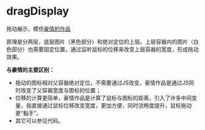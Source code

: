 # dragDisplay
拖动展示，模仿[豪情的作品](http://jikeytang.github.io/slide/05/index.html)

原理是分两层，底层图片（黑色部分）和绝对定位的上层。上层容器内的图片（白色部分）也需要固定位置，通过监听鼠标的位移来改变上层容器的宽度，形成拖动效果。

**与豪情的主要区别：**

* 拖动的图标相对父容器绝对定位，不需要通过JS改变，豪情作品是通过JS同时改变了父容器宽度与图标的位置；
* 位移的计算更简单，豪情作品是计算了鼠标与图标的距离，引入了许多中间变量，我直接通过鼠标位移改变宽度，更加方便，同时流畅度提升，鼠标拖动更“黏手”。
* 其它可以参见代码。
